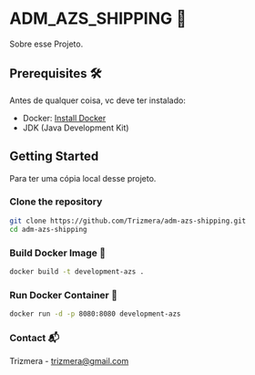 # ADM_AZS_SHIPPING 🚀

Sobre esse Projeto.

## Prerequisites 🛠️

Antes de qualquer coisa, vc deve ter instalado:

- Docker: [Install Docker](https://docs.docker.com/get-docker/)
- JDK (Java Development Kit)

## Getting Started

Para ter uma cópia local desse projeto.

### Clone the repository

```bash
git clone https://github.com/Trizmera/adm-azs-shipping.git
cd adm-azs-shipping
```

### Build Docker Image 🐳

```bash
docker build -t development-azs .
```

### Run Docker Container 🚢

```bash
docker run -d -p 8080:8080 development-azs
```
### Contact 📬

Trizmera - trizmera@gmail.com



